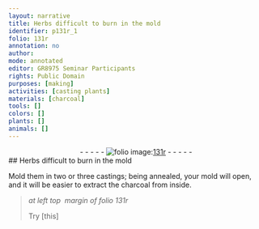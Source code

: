 ```yaml
---
layout: narrative
title: Herbs difficult to burn in the mold
identifier: p131r_1
folio: 131r
annotation: no
author:
mode: annotated
editor: GR8975 Seminar Participants
rights: Public Domain
purposes: [making]
activities: [casting plants]
materials: [charcoal]
tools: []
colors: []
plants: []
animals: []
---
```


 <div class="folio" align="center">- - - - - <a href="http://gallica.bnf.fr/ark:/12148/btv1b10500001g/f267.item.r=" target="_blank"><img src="https://cu-mkp.github.io/GR8975-edition/assets/photo-icon.png" alt="folio image: " style="display:inline-block; margin-bottom:-3px;"/>131r</a> - - - - - </div> 
##  Herbs difficult to burn in the mold 

  <span class="activity"></span> 
 Mold them in two or three castings; being annealed, your mold will open, and it will be easier to extract the <span class="material">charcoal</span> from inside. 
 
> *at left top  margin of folio 131r*
> 
>  Try [this] 
 